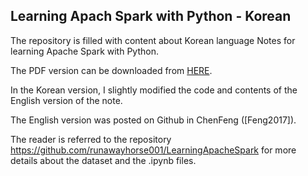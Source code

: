 ## Learning Apach Spark with Python - Korean

The repository is filled with content about Korean language Notes for learning Apache Spark with Python.

The PDF version can be downloaded from [HERE](https://github.com/hongeunhee/LearningApachSparkwithPython_Kor/blob/main/%ED%8C%8C%EC%9D%B4%EC%8D%AC%EC%9C%BC%EB%A1%9C%20%EC%95%84%ED%8C%8C%EC%B9%98%20%EC%8A%A4%ED%8C%8C%ED%81%AC%20%ED%95%99%EC%8A%B5%ED%95%98%EA%B8%B0.pdf).

In the Korean version, I slightly modified the code and contents of the English version of the note.

The English version was posted on Github in ChenFeng ([Feng2017]). 

The reader is referred to the repository https://github.com/runawayhorse001/LearningApacheSpark for more details about the dataset and the .ipynb files.

